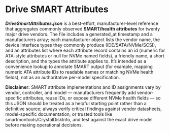 # Drive SMART Attributes

 ***DriveSmartAttributes.json*** is a best-effort, manufacturer-level reference that aggregates commonly observed **SMART/health attributes** for twenty major drive vendors. The file includes a generated_at timestamp and a manufacturers array; each manufacturer object lists the vendor name, the device interface types they commonly produce (IDE/SATA/NVMe/SCSI), and an attributes list where each attribute record contains an id (numeric for ATA-style attributes or null for NVMe named fields), a friendly name, a short description, and the types the attribute applies to. It’s intended as a convenience lookup to annotate SMART output (for example, mapping numeric ATA attribute IDs to readable names or matching NVMe health fields), not as an authoritative per-model specification.
 
 **Disclaimer:** SMART attribute implementations and ID assignments vary by vendor, controller, and model — manufacturers frequently add vendor-specific attributes, reuse IDs, or expose different NVMe health fields — so this JSON should be treated as a helpful starting point rather than a definitive source; always verify critical findings against vendor datasheets, model-specific documentation, or trusted tools like smartmontools/CrystalDiskInfo, and test against the exact drive model before making operational decisions.
